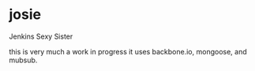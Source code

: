 josie
=====

Jenkins Sexy Sister

this is very much a work in progress
it uses backbone.io, mongoose, and mubsub.


